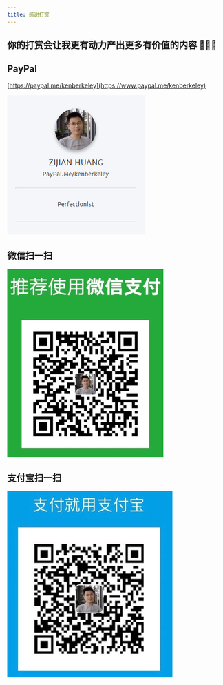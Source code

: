 ```yaml
---
title: 感谢打赏
---
```


## 你的打赏会让我更有动力产出更多有价值的内容 :pray::pray::pray:

## PayPal

[https://paypal.me/kenberkeley](https://www.paypal.me/kenberkeley)

![paypal](./_images/paypal.png)

## 微信扫一扫

![wepay](./_images/wepay.jpg)

## 支付宝扫一扫

![alipay](./_images/alipay.jpg)

